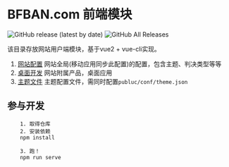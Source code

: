 # BFBAN.com 前端模块

![GitHub release (latest by date)](https://img.shields.io/github/v/release/)
![GitHub All Releases](https://img.shields.io/github/downloads/)

该目录存放网站用户端模块，基于vue2 + vue-cli实现。

1. [网站配置](./public/conf) 网站全局(移动应用同步此配置)的配置，包含主题、判决类型等等
2. [桌面开发](./desktop) 网站附属产品，桌面应用
3. [主题文件](./public/theme) 主题配置文件，需同时配置`publuc/conf/theme.json`

## 参与开发

```
    1. 取得仓库
    2. 安装依赖
    npm install

    3. 跑！
    npm run serve
```